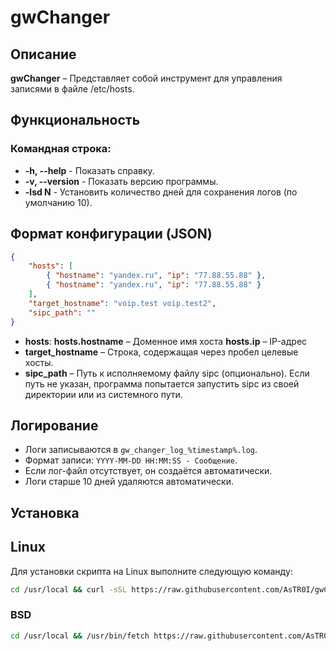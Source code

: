 # gwChanger

## Описание

**gwChanger** – Представляет собой инструмент для управления записями в файле /etc/hosts.

## Функциональность

### Командная строка:
-   **-h, --help** - Показать справку.
-   **-v, --version** - Показать версию программы.
-   **-lsd N** - Установить количество дней для сохранения логов (по умолчанию 10).

## Формат конфигурации (JSON)

```json
{
    "hosts": [
        { "hostname": "yandex.ru", "ip": "77.88.55.88" },
        { "hostname": "yandex.ru", "ip": "77.88.55.88" }
    ],
    "target_hostname": "voip.test voip.test2",
    "sipc_path": ""
}
```

- **hosts**:
    **hosts.hostname** – Доменное имя хоста
    **hosts.ip** – IP-адрес
- **target_hostname** – Строка, содержащая через пробел целевые хосты.
- **sipc_path** – Путь к исполняемому файлу sipc (опционально). Если путь не указан, программа попытается запустить sipc из своей директории или из системного пути.

## Логирование

- Логи записываются в `gw_changer_log_%timestamp%.log`.
- Формат записи: `YYYY-MM-DD HH:MM:SS - Сообщение`.
- Если лог-файл отсутствует, он создаётся автоматически.
- Логи старше 10 дней удаляются автоматически.

## Установка

## Linux

Для установки скрипта на Linux выполните следующую команду:

```bash
cd /usr/local && curl -sSL https://raw.githubusercontent.com/AsTR0I/gwChanger/refs/heads/main/public/gw_changer_install.sh -o gw_changer_install.sh && chmod +x gw_changer_install.sh && sh gw_changer_install.sh
```
### BSD
```bash
cd /usr/local && /usr/bin/fetch https://raw.githubusercontent.com/AsTR0I/gwChanger/refs/heads/main/public/gw_changer_install.sh -o gw_changer_install.sh && chmod +x gw_changer_install.sh && sh gw_changer_install.sh
```